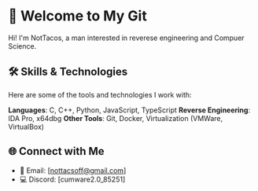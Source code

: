 # 👾 Welcome to My Git
Hi! I'm NotTacos, a man interested in reverese engineering and Compuer Science.

## 🛠️ Skills & Technologies
Here are some of the tools and technologies I work with:

**Languages**: C, C++, Python, JavaScript, TypeScript
**Reverse Engineering**: IDA Pro, x64dbg
**Other Tools**: Git, Docker, Virtualization (VMWare, VirtualBox)

## 🌐 Connect with Me
- 📧 Email: [nottacsoff@gmail.com]
- 💻 Discord: [cumware2.0_85251]
